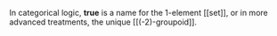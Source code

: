 In categorical logic, **true** is a name for the 1-element [[set]], or in more advanced treatments, the unique [[(-2)-groupoid]].